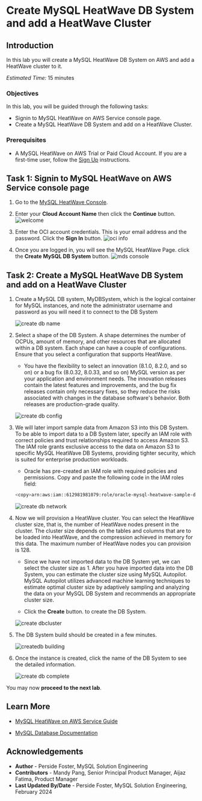 # Create MySQL HeatWave DB System  and add a HeatWave Cluster

## Introduction

In this lab you will create a MySQL HeatWave DB System on AWS and add a HeatWave cluster to it.

_Estimated Time:_ 15 minutes

### Objectives

In this lab, you will be guided through the following tasks:

- Signin to MySQL HeatWave on AWS Service console page.
- Create a MySQL HeatWave DB System and add on a HeatWave Cluster.

### Prerequisites

- A MySQL HeatWave on AWS Trial or Paid Cloud Account. If you are a first-time user, follow the  [Sign Up](https://dev.mysql.com/doc/heatwave-aws/en/heatwave-aws-sign-procedure.html) instructions.

## Task 1: Signin to MySQL HeatWave on AWS Service console page

1. Go to the [MySQL HeatWave Console](https://cloud.mysql.com).

2. Enter your **Cloud Account Name** then click the **Continue** button.
    ![welcome](./images/welcome.png "welcome")

3. Enter the OCI account credentials. This is your email address and the password.  Click the **Sign In** button.
    ![oci info](./images/oci-info.png "oci info")

4. Once you are logged in, you will see the MySQL HeatWave Page. click the **Create MySQL DB System** button.
    ![mds console](./images/mds-console.png "mds console")

## Task 2: Create a MySQL HeatWave DB System and add on a HeatWave Cluster

1. Create a MySQL DB system, MyDBSystem, which is the logical container for MySQL instances, and note the administrator username and password as you will need it to connect to the DB System

    ![create db name](./images/create-db-name.png "create db name")

2. Select a shape of the DB System. A shape determines the number of OCPUs, amount of memory, and other resources that are allocated within a DB system. Each shape can have a couple of configurations. Ensure that you select a configuration that supports HeatWave.

    - You have the flexibility to select an innovation (8.1.0, 8.2.0, and so on) or a bug fix (8.0.32, 8.0.33, and so on) MySQL version as per your application and environment needs. The innovation releases contain the latest features and improvements, and the bug fix releases contain only necessary fixes, so they reduce the risks associated with changes in the database software's behavior. Both releases are production-grade quality.

    ![create db config](./images/create-db-config.png "create db config")

3. We will later import sample data from Amazon S3 into this DB System. To be able to import data to a DB System later, specify an IAM role with correct policies and trust relationships required to access Amazon S3. The IAM role grants exclusive access to the data on Amazon S3 to specific MySQL HeatWave DB Systems, providing tighter security, which is suited for enterprise production workloads.

    - Oracle has pre-created an IAM role with required policies and permissions. Copy and paste the following code in the IAM roles field:

    ```bash
    <copy>arn:aws:iam::612981981079:role/oracle-mysql-heatwave-sample-data-role</copy>
    ```

    ![create db network](./images/create-db-network.png "create db network")

4. Now we will provision a HeatWave cluster. You can select the HeatWave cluster size, that is, the number of HeatWave nodes present in the cluster. The cluster size depends on the tables and columns that are to be loaded into HeatWave, and the compression achieved in memory for this data. The maximum number of HeatWave nodes you can provision is 128.

    - Since we have not imported data to the DB System yet, we can select the cluster size as 1. After you have imported data into the DB System, you can estimate the cluster size using MySQL Autopilot. MySQL Autopilot utilizes advanced machine learning techniques to estimate optimal cluster size by adaptively sampling and analyzing the data on your MySQL DB System and recommends an appropriate cluster size.

    - Click the **Create** button. to create the DB System.

    ![create dbcluster](./images/create-db-cluster.png "create dbcluster")

5. The DB System build should be created in a few minutes.

    ![createdb building](./images/create-db-building.png "createdb building")

6. Once the instance is created, click the name of the DB System to see the detailed information.

    ![create db complete](./images/create-db-complete.png "create db complete")

You may now **proceed to the next lab**.

## Learn More

- [MySQL HeatWave on AWS Service Guide](https://dev.mysql.com/doc/heatwave-aws/en/)

- [MySQL Database Documentation](https://dev.mysql.com/)


## Acknowledgements

- **Author** - Perside Foster, MySQL Solution Engineering
- **Contributors** - Mandy Pang, Senior Principal Product Manager, Aijaz Fatima, Product Manager
- **Last Updated By/Date** - Perside Foster, MySQL Solution Engineering, February 2024